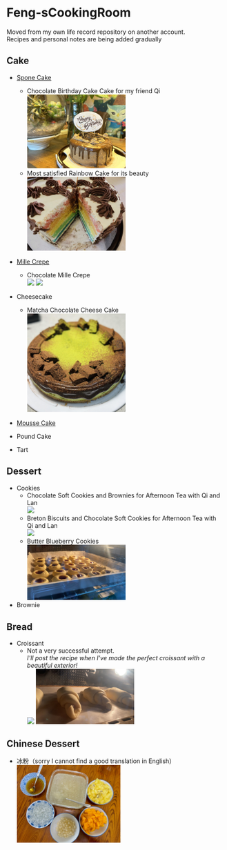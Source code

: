 # Feng-sCookingRoom
Moved from my own life record repository on another account. <br>
Recipes and personal notes are being added gradually

## Cake
- [Spone Cake](https://github.com/violet0330/Feng-sCookingRoom/tree/main/Spone%20Cake)<br>
  - Chocolate Birthday Cake Cake for my friend Qi <br>
    <img src="https://github.com/violet0330/Feng-sCookingRoom/blob/main/Spone%20Cake/img/ChocolateCake.jpg" width="50%"> <br>
  - Most satisfied Rainbow Cake for its beauty<br>
    <img src="https://github.com/violet0330/Feng-sCookingRoom/blob/main/Spone%20Cake/img/RainbowCake.png" width="50%"><br>
    
- [Mille Crepe](https://github.com/violet0330/Feng-sCookingRoom/tree/main/Mille%20Crepe)
  - Chocolate Mille Crepe<br>
    <img src="https://github.com/violet0330/Feng-sCookingRoom/blob/main/Mille%20Crepe/img/ChocolateMilleCrepe.jpg" width="50%">
    <img src="https://github.com/violet0330/Feng-sCookingRoom/blob/main/Mille%20Crepe/img/ChocolateMilleCrepe2.jpg" width="50%"><br>
    
- Cheesecake
  - Matcha Chocolate Cheese Cake<br>
    <img src="https://github.com/violet0330/Feng-sCookingRoom/blob/main/CheeseCake/Matcha%20Chocolate%20Cheesecake.jpg" width="50%">

- [Mousse Cake](https://github.com/violet0330/Feng-sCookingRoom/tree/main/Mousse%20Cake)

- Pound Cake

- Tart

## Dessert
- Cookies
  - Chocolate Soft Cookies and Brownies for Afternoon Tea with Qi and Lan <br>
    <img src="https://github.com/violet0330/Feng-sCookingRoom/blob/main/Dessert/1.jpg" width="50%"><br>
  - Breton Biscuits and Chocolate Soft Cookies for Afternoon Tea with Qi and Lan <br>
    <img src="https://github.com/violet0330/Feng-sCookingRoom/blob/main/Dessert/2.jpg" width="50%"><br>
  - Butter Blueberry Cookies <br>
    <img src="https://github.com/violet0330/Feng-sCookingRoom/blob/main/Dessert/3.jpg" width="50%"><br>
- Brownie

## Bread<br>
- Croissant<br>
  - Not a very successful attempt.<br>
    *I'll post the recipe when I've made the perfect croissant with a beautiful exterior!* <br>
    <img src="https://github.com/violet0330/Feng-sCookingRoom/blob/main/Dessert/4.png" width="50%">
    <img src="https://github.com/violet0330/Feng-sCookingRoom/blob/main/Dessert/5.jpg" width="50%"><br>
    
## Chinese Dessert
- 冰粉（sorry I cannot find a good translation in English）<br>
  <img src="https://github.com/violet0330/Feng-sCookingRoom/blob/main/Dessert/6.png" width="50%">

